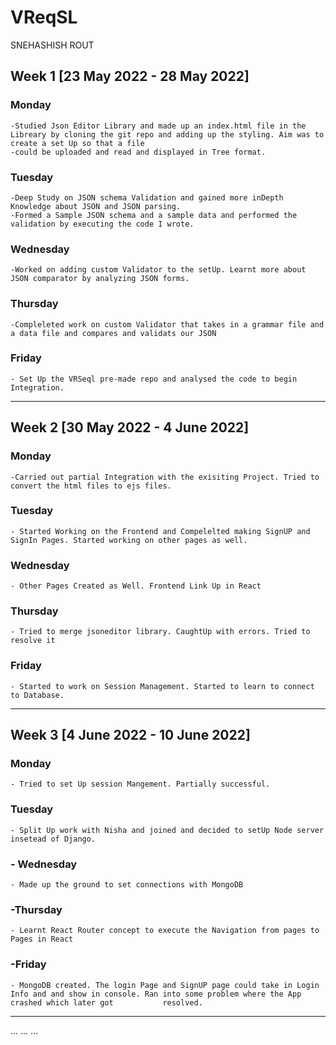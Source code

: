 # VReqSL
SNEHASHISH ROUT

## Week 1 [23 May 2022 - 28 May 2022]
### Monday
    -Studied Json Editor Library and made up an index.html file in the Libreary by cloning the git repo and adding up the styling. Aim was to create a set Up so that a file
    -could be uploaded and read and displayed in Tree format.
### Tuesday
    -Deep Study on JSON schema Validation and gained more inDepth Knowledge about JSON and JSON parsing. 
    -Formed a Sample JSON schema and a sample data and performed the validation by executing the code I wrote.        
### Wednesday
    -Worked on adding custom Validator to the setUp. Learnt more about JSON comparator by analyzing JSON forms.
### Thursday
    -Compleleted work on custom Validator that takes in a grammar file and a data file and compares and validats our JSON 
### Friday
    - Set Up the VRSeql pre-made repo and analysed the code to begin Integration.

----
## Week 2 [30 May 2022 - 4 June 2022]
### Monday
    -Carried out partial Integration with the exisiting Project. Tried to convert the html files to ejs files.
### Tuesday
    - Started Working on the Frontend and Compelelted making SignUP and SignIn Pages. Started working on other pages as well.
### Wednesday
    - Other Pages Created as Well. Frontend Link Up in React
### Thursday
    - Tried to merge jsoneditor library. CaughtUp with errors. Tried to resolve it
### Friday
    - Started to work on Session Management. Started to learn to connect to Database.

----
## Week 3 [4 June 2022 - 10 June 2022]
### Monday
    - Tried to set Up session Mangement. Partially successful. 
### Tuesday
    - Split Up work with Nisha and joined and decided to setUp Node server insetead of Django.
### - Wednesday
    - Made up the ground to set connections with MongoDB
### -Thursday
    - Learnt React Router concept to execute the Navigation from pages to Pages in React
### -Friday
    - MongoDB created. The login Page and SignUP page could take in Login Info and and show in console. Ran into some problem where the App crashed which later got           resolved.
----
...
...
...
